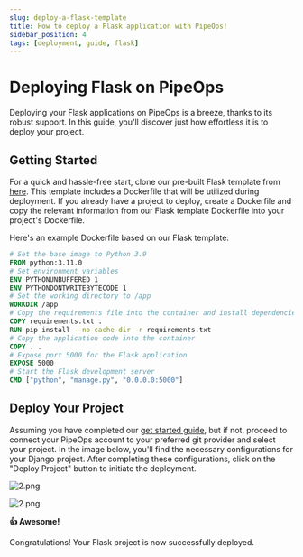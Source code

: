 ```yaml
---
slug: deploy-a-flask-template
title: How to deploy a Flask application with PipeOps!
sidebar_position: 4
tags: [deployment, guide, flask]
---
```


# Deploying Flask on PipeOps

Deploying your Flask applications on PipeOps is a breeze, thanks to its robust support. In this guide, you'll discover just how effortless it is to deploy your project.

## Getting Started

For a quick and hassle-free start, clone our pre-built Flask template from [here](https://github.com/pipeops-dev/pipeops-flask). This template includes a Dockerfile that will be utilized during deployment. If you already have a project to deploy, create a Dockerfile and copy the relevant information from our Flask template Dockerfile into your project's Dockerfile.

Here's an example Dockerfile based on our Flask template:

```dockerfile
# Set the base image to Python 3.9
FROM python:3.11.0
# Set environment variables
ENV PYTHONUNBUFFERED 1
ENV PYTHONDONTWRITEBYTECODE 1
# Set the working directory to /app
WORKDIR /app
# Copy the requirements file into the container and install dependencies
COPY requirements.txt .
RUN pip install --no-cache-dir -r requirements.txt
# Copy the application code into the container
COPY . .
# Expose port 5000 for the Flask application
EXPOSE 5000
# Start the Flask development server
CMD ["python", "manage.py", "0.0.0.0:5000"]
```

## Deploy Your Project

Assuming you have completed our [get started guide](/docs/User%20Guides/For%20Developers/dev-account-setup), but if not, proceed to connect your PipeOps account to your preferred git provider and select your project. In the image below, you'll find the necessary configurations for your Django project. After completing these configurations, click on the "Deploy Project" button to initiate the deployment.

![2.png](https://res.cloudinary.com/djhh4kkml/image/upload/v1678874959/Pipeops/django_u8mv1l.png)

![2.png](https://res.cloudinary.com/djhh4kkml/image/upload/v1678875019/Pipeops/image_5_bhabno.png)

**👍 Awesome!**

Congratulations! Your Flask project is now successfully deployed.
